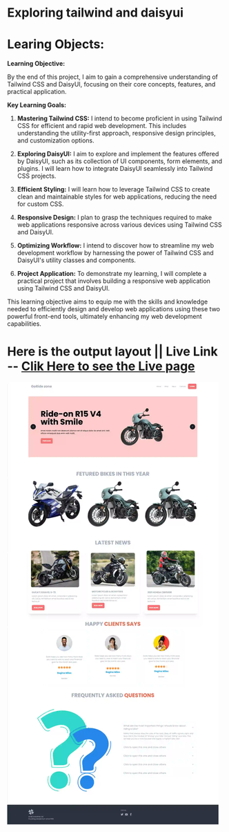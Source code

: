 # Exploring tailwind and daisyui

# Learing Objects:

**Learning Objective:**

By the end of this project, I aim to gain a comprehensive understanding of Tailwind CSS and DaisyUI, focusing on their core concepts, features, and practical application.

**Key Learning Goals:**

1. **Mastering Tailwind CSS:** I intend to become proficient in using Tailwind CSS for efficient and rapid web development. This includes understanding the utility-first approach, responsive design principles, and customization options.

2. **Exploring DaisyUI:** I aim to explore and implement the features offered by DaisyUI, such as its collection of UI components, form elements, and plugins. I will learn how to integrate DaisyUI seamlessly into Tailwind CSS projects.

3. **Efficient Styling:** I will learn how to leverage Tailwind CSS to create clean and maintainable styles for web applications, reducing the need for custom CSS.

4. **Responsive Design:** I plan to grasp the techniques required to make web applications responsive across various devices using Tailwind CSS and DaisyUI.

5. **Optimizing Workflow:** I intend to discover how to streamline my web development workflow by harnessing the power of Tailwind CSS and DaisyUI's utility classes and components.

6. **Project Application:** To demonstrate my learning, I will complete a practical project that involves building a responsive web application using Tailwind CSS and DaisyUI.

This learning objective aims to equip me with the skills and knowledge needed to efficiently design and develop web applications using these two powerful front-end tools, ultimately enhancing my web development capabilities.

# Here is the output layout || Live Link -- <a href="https://the-mihir.github.io/biker-zone/"> Clik Here to see the Live page </a>

<a href="https://the-mihir.github.io/biker-zone/">
  <img align="center" alt="Final Output" src="./Final__view.webp"/>
</a>
